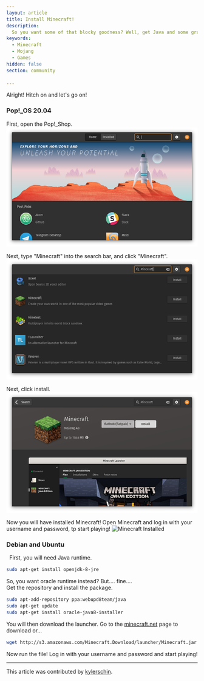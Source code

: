```yaml
---
layout: article
title: Install Minecraft!
description: 
  So you want some of that blocky goodness? Well, get Java and some graphics cards and let's go!
keywords:
  - Minecraft
  - Mojang
  - Games
hidden: false
section: community

---
```


Alright! Hitch on and let's go on!

### Pop!_OS 20.04
First, open the Pop!_Shop.
![Open Pop_Shop](images/minecraft/popshop.png)

Next, type "Minecraft" into the search bar, and click "Minecraft".
![Search Page](images/minecraft/searchforminecraft.png)


Next, click install.
![Open Minecraft page](images/minecraft/minecraftapppage.png)


Now you will have installed Minecraft! Open Minecraft and log in with your username and password, tp start playing!
![Minecraft Installed](images/minecraft/minecraftapppageinstalled.png)


### Debian and Ubuntu
  
First, you will need Java runtime.  
  
```bash
sudo apt-get install openjdk-8-jre
```

So, you want oracle runtime instead? But.... fine....  
Get the repository and install the package.  

```bash
sudo apt-add-repository ppa:webupd8team/java
sudo apt-get update
sudo apt-get install oracle-java8-installer
```

You will then download the launcher. Go to the [minecraft.net](https://minecraft.net/en-us/download/) page to download or...

```bash
wget http://s3.amazonaws.com/Minecraft.Download/launcher/Minecraft.jar
```

Now run the file! Log in with your username and password and start playing!

---

This article was contributed by [kylerschin](https://github.com/kylerschin).
